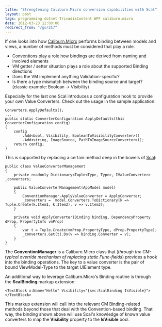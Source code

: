 ```yaml
---
title: "Strengtening Caliburn.Micro conversion capabilities with Scal"
layout: post
tags: programming dotnet TrivadisContent WPF caliburn.micro
date: 2012-03-23 12:00:00
redirect_from: "/go/217"
---
```


If one looks into how [Caliburn.Micro][2] performs binding between models and views, a number of methods must be considered that play a role.

* Conventions play a role how bindings are derived from naming and involved elements
* VM getter / setter situation plays a role about the supported Binding directions
* Does the VM implement anything Validation-specific?
* Is there a type mismatch between the binding source and target? (classic example: Boolean -> Visibility)

Especially for the last one Scal introduces a configuration hook to provide your own Value Converters. Check out the usage in the sample application:

    Converters.ApplyDefaults();
    ...
    public static ConverterConfiguration ApplyDefaults(this ConverterConfiguration config)
    {
        config
            .Add<bool, Visibility, BooleanToVisibilityConverter>()
            .Add<string, ImageSource, PathToImageSourceConverter>();
        return config;
    }

This is supported by replacing a certain method deep in the bowels of [Scal][1]:

    public class ValueConverterManagement
    {
        private readonly Dictionary<Tuple<Type, Type>, IValueConverter> _converters;
    
        public ValueConverterManagement(AppModel model)
        {
            ConventionManager.ApplyValueConverter = ApplyConverter;
            _converters =  model.Converters.ToDictionary(k => Tuple.Create(k.Item1, k.Item2), v => v.Item3);
        }
    
        private void ApplyConverter(Binding binding, DependencyProperty dProp, PropertyInfo vmProp)
        {
            var t = Tuple.Create(vmProp.PropertyType, dProp.PropertyType);
            _converters.Get(t).Do(v => binding.Converter = v);
        }
    }

The __ConventionManager__ is a Caliburn.Micro class that (_through the CM-typical override mechanism of replacing static Func-fields_) provides a hook into the binding operations. The key to a value converter is the pair of bound ViewModel-Type to the target UIElement type.

An additional way to leverage Caliburn.Micro's Binding routine is through the __ScalBinding__ markup extension:

`<TextBlock x:Name="Hello" Visibility="{svc:ScalBinding IsVisible}"></TextBlock>`

This markup extension will call into the relevant CM Binding-related methods beyond those that deal with the Convention-based binding. That way, the binding shown above will use Scal's knowledge of known value converters to map the __Visibility__ property to the __IsVisible__ bool.

  [1]: https://github.com/flq/scal
  [2]: http://caliburnmicro.codeplex.com/